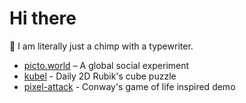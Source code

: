 # Hi there   

🐒 I am literally just a chimp with a typewriter.  

- [picto.world](https://picto.world) – A global social experiment  
- [kubel](https://jason1610.github.io/kubel/) - Daily 2D Rubik's cube puzzle
- [pixel-attack](https://jason1610.github.io/pixel-attack/) - Conway's game of life inspired demo
